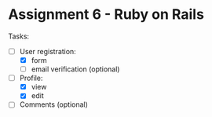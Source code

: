 # Assignment 6 - Ruby on Rails

Tasks:
 * [ ] User registration:
    * [x] form
    * [ ] email verification (optional)
 * [ ] Profile:
    * [x] view
    * [x] edit
 * [ ] Comments (optional)